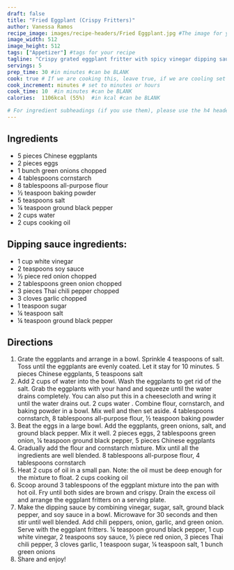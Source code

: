 ```yaml
---
draft: false
title: "Fried Eggplant (Crispy Fritters)"
author: Vanessa Ramos
recipe_image: images/recipe-headers/Fried Eggplant.jpg #The image for your recipe
image_width: 512
image_height: 512
tags: ["Appetizer"] #tags for your recipe
tagline: "Crispy grated eggplant fritter with spicy vinegar dipping sauce"
servings: 5
prep_time: 30 #in minutes #can be BLANK
cook: true # If we are cooking this, leave true, if we are cooling set to false
cook_increment: minutes # set to minutes or hours
cook_time: 10  #in minutes #can be BLANK
calories:  1106kcal (55%)  #in kcal #can be BLANK

# For ingredient subheadings (if you use them), please use the h4 header.  For print view I have those elements targeted
---
```


## Ingredients

- 5 pieces Chinese eggplants
- 2 pieces eggs
- 1 bunch green onions chopped
- 4 tablespoons cornstarch
- 8 tablespoons all-purpose flour
- ½ teaspoon baking powder
- 5 teaspoons salt
- ¼ teaspoon ground black pepper
- 2 cups water
- 2 cups cooking oil

## Dipping sauce ingredients:
- 1 cup white vinegar
- 2 teaspoons soy sauce
- ½ piece red onion chopped
- 2 tablespoons green onion chopped
- 3 pieces Thai chili pepper chopped
- 3 cloves garlic chopped
- 1 teaspoon sugar
- ¼ teaspoon salt
- ¼ teaspoon ground black pepper

## Directions

1. Grate the eggplants and arrange in a bowl. Sprinkle 4 teaspoons of salt. Toss until the eggplants are evenly coated. Let it stay for 10 minutes.
5 pieces Chinese eggplants, 5 teaspoons salt
2. Add 2 cups of water into the bowl. Wash the eggplants to get rid of the salt. Grab the eggplants with your hand and squeeze until the water drains completely. You can also put this in a cheesecloth and wring it until the water drains out.
2 cups water
. Combine flour, cornstarch, and baking powder in a bowl. Mix well and then set aside.
4 tablespoons cornstarch, 8 tablespoons all-purpose flour, ½ teaspoon baking powder
4. Beat the eggs in a large bowl. Add the eggplants, green onions, salt, and ground black pepper. Mix it well.
2 pieces eggs, 2 tablespoons green onion, ¼ teaspoon ground black pepper, 5 pieces Chinese eggplants
5. Gradually add the flour and cornstarch mixture. Mix until all the ingredients are well blended.
8 tablespoons all-purpose flour, 4 tablespoons cornstarch
6. Heat 2 cups of oil in a small pan. Note: the oil must be deep enough for the mixture to float.
2 cups cooking oil
7. Scoop around 3 tablespoons of the eggplant mixture into the pan with hot oil. Fry until both sides are brown and crispy. Drain the excess oil and arrange the eggplant fritters on a serving plate.
8. Make the dipping sauce by combining vinegar, sugar, salt, ground black pepper, and soy sauce in a bowl. Microwave for 30 seconds and then stir until well blended. Add chili peppers, onion, garlic, and green onion. Serve with the eggplant fritters.
¼ teaspoon ground black pepper, 1 cup white vinegar, 2 teaspoons soy sauce, ½ piece red onion, 3 pieces Thai chili pepper, 3 cloves garlic, 1 teaspoon sugar, ¼ teaspoon salt, 1 bunch green onions
9. Share and enjoy!